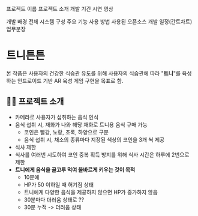 프로젝트 이름
프로젝트 소개
개발 기간
시연 영상

개발 배경
전체 시스템 구성
주요 기능
사용 방법
사용된 오픈소스
개발 일정(간트차트)
업무분장

# 트니튼튼

본 작품은 사용자의 건강한 식습관 유도를 위해 사용자의 식습관에 따라 "**트니**"를 육성하는 안드로이드 기반 AR 육성 게임 구현을 목표로 함.

## 👨‍🏫 프로젝트 소개

- 카메라로 사용자가 섭취하는 음식 인식
- 음식 섭취 시, 재화가 나와 해당 재화로 트니용 음식 구매 가능
  - 코인은 빨강, 노랑, 초록, 하양으로 구분
  -  음식 섭취 시, 채소의 종류마다 지장된 색상의 코인을 3개 씩 제공
-  식사 제한
  - 식사를 여러번 시도하여 코인 중복 획득 방지를 위해 식사 시간은 하루에 2번으로 제한
- **트니에게 음식을 골고루 먹여 올바르게 키우는 것이 목적**
  - 10분에
  - HP가 50 이하일 때 허기짐 상태
  - 트니에게 다양한 음식을 제공하지 않으면  HP가 증가하지 않음
  - 30분마다 더러움 상태로 ??
  - 30분 누적 -> 더러움 상태



